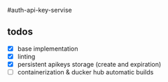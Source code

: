 #auth-api-key-servise

## todos
- [x] base implementation
- [x] linting
- [x] persistent apikeys storage (create and expiration)
- [ ] containerization & ducker hub automatic builds